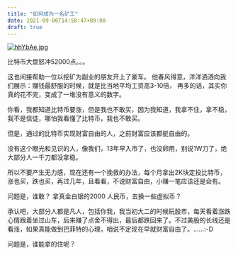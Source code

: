 ```yaml
---
title: "如何成为一名矿工"
date: 2021-09-06T14:58:47+09:00
draft: true
---
```


[![hhYbAe.jpg](https://z3.ax1x.com/2021/09/06/hhYbAe.jpg)](https://imgtu.com/i/hhYbAe)



比特币大盘怒冲52000点。。。

这也间接帮助一位以挖矿为副业的朋友开上了豪车。 他春风得意，洋洋洒洒向我们展示：赚钱最舒服的时候，就是比当地平均工资高3-10倍， 再多的话，其实你真的花不完，变成了一堆没有意义的数字。

你看，我都知道比特币要涨，但是我也不敢买，因为我知道，我拿不住，拿不稳，我不是信徒，哪怕我看懂了比特币，我也不敢买。

但是，通过的比特币实现财富自由的人，之前财富应该都挺自由的。

没有这个眼光和见识的人，像我们，13年早入市了，也没卵用，别说1W刀了，绝大部分人一千刀都没拿稳。


所以不要产生无力感，现在还有一个挽救的办法，每个月拿出2K块定投比特币，涨也买，跌也买，再过几年，且看看，不说财富自由，小赚一笔应该还是会有。

问题是，谁敢？  拿真金白银的2000 人民币，去换一些虚拟币？



承认吧，大部分人都是凡人，包括你我，我当初大二的时候玩股市，每天看着涨跌心情跟着坐过山车，后来赚了点舍不得出，最后都跌回来了。不过美股的长线还是看涨，如果真能做到巴菲特的心理，咱说不定现在早就财富自由了。……:-D

问题是，谁能拿的住呢？

